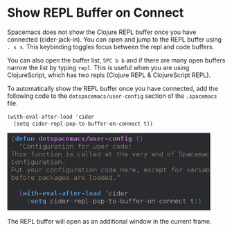 # Show REPL Buffer on Connect

Spacemacs does not show the Clojure REPL buffer once you have connected (cider-jack-in).  You can open and jump to the REPL buffer using `. s s`.  This keybinding toggles focus between the repl and code buffers.

You can also open the buffer list, `SPC b b` and if there are many open buffers narrow the list by typing `repl`.  This is useful when you are using ClojureScript, which has two repls (Clojure REPL & ClojureScript REPL).

To automatically show the REPL buffer once you have connected, add the following code to the `dotspacemacs/user-config` section of the `.spacemacs` file.


```elisp
(with-eval-after-load 'cider
  (setq cider-repl-pop-to-buffer-on-connect t))
```

![Spacemacs - Clojure - Show REPL Buffer on Connect](/images/spacemacs-clojure-repl-pop-to-buffer-on-connect.png)

The REPL buffer will open as an additional window in the current frame.
